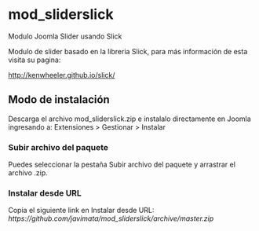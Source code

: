 # mod_sliderslick
Modulo Joomla Slider usando Slick

Modulo de slider basado en la libreria Slick, para más información de esta visita su pagina: 

http://kenwheeler.github.io/slick/

## Modo de instalación
Descarga el archivo mod_sliderslick.zip e instalalo directamente en Joomla ingresando a: Extensiones > Gestionar > Instalar

### Subir archivo del paquete
Puedes seleccionar la pestaña Subir archivo del paquete y arrastrar el archivo .zip.

### Instalar desde URL
Copia el siguiente link en Instalar desde URL:
*https://<i></i>github.com/javimata/mod_sliderslick/archive/master.zip*
